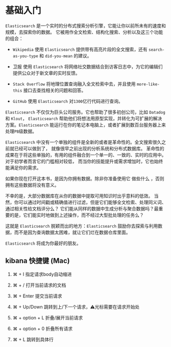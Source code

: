 # 基础入门

`Elasticsearch` 是一个实时的分布式搜索分析引擎，它能让你以前所未有的速度和规模，去探索你的数据。 它被用作全文检索、结构化搜索、分析以及这三个功能的组合：

* `Wikipedia` 使用 `Elasticsearch` 提供带有高亮片段的全文搜索，还有 `search-as-you-type` 和 `did-you-mean` 的建议。

* 卫报 使用 `Elasticsearch` 将网络社交数据结合到访客日志中，为它的编辑们提供公众对于新文章的实时反馈。

* `Stack Overflow` 将地理位置查询融入全文检索中去，并且使用 `more-like-this` 接口去查找相关的问题和回答。

* `GitHub` 使用 `Elasticsearch` 对`1300`亿行代码进行查询。


`Elasticsearch` 不仅仅为巨头公司服务。它也帮助了很多初创公司，比如 `Datadog` 和 `Klout`， `Elasticsearch` 帮助他们将想法用原型实现，并转化为可扩展的解决方案。`Elasticsearch` 能运行在你的笔记本电脑上，或者扩展到数百台服务器上来处理`PB`级数据。


`Elasticsearch` 中没有一个单独的组件是全新的或者是革命性的。全文搜索很久之前就已经可以做到了， 就像很早之前出现的分析系统和分布式数据库。 革命性的成果在于将这些单独的，有用的组件融合到一个单一的、一致的、实时的应用中。对于初学者而言它的门槛相对较低， 而当你的技能提升或需求增加时，它也始终能满足你的需求。

如果你现在打开这本书，是因为你拥有数据。除非你准备使用它 做些什么 ，否则拥有这些数据将没有意义。

不幸的是，大部分数据库在从你的数据中提取可用知识时出乎意料的低效。 当然，你可以通过时间戳或精确值进行过滤，但是它们能够全文检索、处理同义词、通过相关性给文档评分么？ 它们能从同样的数据中生成分析与聚合数据吗？最重要的是，它们能实时地做到上述操作，而不经过大型批处理的任务么？

这就是 `Elasticsearch` 脱颖而出的地方：`Elasticsearch` 鼓励你去探索与利用数据，而不是因为查询数据太困难，就让它们烂在数据仓库里面。

`Elasticsearch` 将成为你最好的朋友。


## kibana 快捷键 (Mac)


1. ⌘ + I 指定请求body自动缩进

1. ⌘ + / 打开当前请求的文档

1. ⌘ + Enter 提交当前请求

1. ⌘ + Up/Down 跳转到上/下一个请求，⚠️光标需要在请求开始处

1. ⌘ + option + L 折叠/展开当前请求

1. ⌘ + option + 0 折叠所有请求

1. ⌘ + L 跳转到具体行

